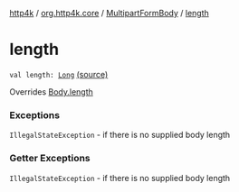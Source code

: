 [http4k](../../index.md) / [org.http4k.core](../index.md) / [MultipartFormBody](index.md) / [length](./length.md)

# length

`val length: `[`Long`](https://kotlinlang.org/api/latest/jvm/stdlib/kotlin/-long/index.html) [(source)](https://github.com/http4k/http4k/blob/master/http4k-multipart/src/main/kotlin/org/http4k/core/MultipartFormBody.kt#L51)

Overrides [Body.length](../-body/length.md)

### Exceptions

`IllegalStateException` - if there is no supplied body length

### Getter Exceptions

`IllegalStateException` - if there is no supplied body length